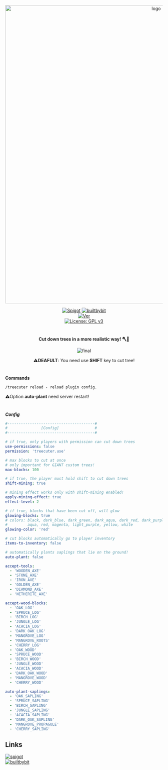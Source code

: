 <div align="center">
  
  <a href="https://github.com/Norbit4/TreeCuter/" target="_blank" rel="noreferrer"> 
  <img src="https://github.com/Norbit4/TreeCuter/assets/46154743/90006b9b-da83-4dd6-b4ef-56c0b336c97c" width=950" alt="logo"/></a>

  [![Spigot](https://img.shields.io/badge/Download-Spigot-gold.svg)](https://www.spigotmc.org/resources/treecuter.110213/) 
  [![builtbybit](https://img.shields.io/badge/Download-BuiltByBit-blue.svg)](https://builtbybit.com/resources/treecuter-cut-down-trees.32962/)   
  [![Ver](https://img.shields.io/badge/ver-1.19+-blue.svg)](https://github.com/Norbit4/TreeCuter)                                                                                                                   
  [![License: GPL v3](https://img.shields.io/badge/license-GPLv3-orange.svg)](https://github.com/Norbit4/TreeCuter/blob/master/LICENSE)                                                                                                                          
                                                                         
</div> 

#
                                                                                                                                                                                                                                       

<div align="center">    
                   
  **Cut down trees in a more realistic way! 🪓🌳**    
                   
   
  ![final](https://github.com/Norbit4/TreeCuter/assets/46154743/8f97482e-d239-427c-8398-c61ba2c815ed)
                                                                                                                
  ⚠️**DEAFULT**: You need use **SHIFT** key to cut tree!
 
</div> 

#  
**Commands**

    /treecuter reload - reload plugin config.

  ⚠️Option **auto-plant** need server restart!     
  
#                                                                                                                          
                                                                                                                            
***Config***
```yml
#---------------------------------------#
#               [Config]                #
#---------------------------------------#

# if true, only players with permission can cut down trees
use-permissions: false
permission: 'treecuter.use'

# max blocks to cut at once
# only important for GIANT custom trees!
max-blocks: 100

# if true, the player must hold shift to cut down trees
shift-mining: true

# mining effect works only with shift-mining enabled!
apply-mining-effect: true
effect-level: 2

# if true, blocks that have been cut off, will glow
glowing-blocks: true
# colors: black, dark_blue, dark_green, dark_aqua, dark_red, dark_purple, gold, gray, dark_gray, blue, green
#         aqua, red, magenta, light_purple, yellow, white
glowing-color: 'red'

# cut blocks automatically go to player inventory
items-to-inventory: false

# automatically plants saplings that lie on the ground!
auto-plant: false

accept-tools:
  - 'WOODEN_AXE'
  - 'STONE_AXE'
  - 'IRON_AXE'
  - 'GOLDEN_AXE'
  - 'DIAMOND_AXE'
  - 'NETHERITE_AXE'

accept-wood-blocks:
  - 'OAK_LOG'
  - 'SPRUCE_LOG'
  - 'BIRCH_LOG'
  - 'JUNGLE_LOG'
  - 'ACACIA_LOG'
  - 'DARK_OAK_LOG'
  - 'MANGROVE_LOG'
  - 'MANGROVE_ROOTS'
  - 'CHERRY_LOG'
  - 'OAK_WOOD'
  - 'SPRUCE_WOOD'
  - 'BIRCH_WOOD'
  - 'JUNGLE_WOOD'
  - 'ACACIA_WOOD'
  - 'DARK_OAK_WOOD'
  - 'MANGROVE_WOOD'
  - 'CHERRY_WOOD'

auto-plant-saplings:
  - 'OAK_SAPLING'
  - 'SPRUCE_SAPLING'
  - 'BIRCH_SAPLING'
  - 'JUNGLE_SAPLING'
  - 'ACACIA_SAPLING'
  - 'DARK_OAK_SAPLING'
  - 'MANGROVE_PROPAGULE'
  - 'CHERRY_SAPLING'                     
```                                                                                                                    
## Links
 [![spigot](https://img.shields.io/badge/Download-Spigot-gold.svg)](https://www.spigotmc.org/resources/treecuter.110213/)    
 [![builtbybit](https://img.shields.io/badge/Download-BuiltByBit-blue.svg)](https://builtbybit.com/resources/treecuter-cut-down-trees.32962/)    

